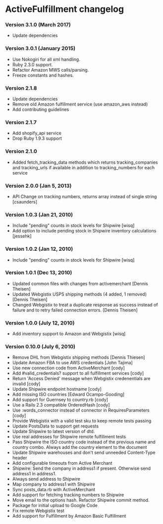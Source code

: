 # ActiveFulfillment changelog

### Version 3.1.0 (March 2017)
- Update dependencies

### Version 3.0.1 (January 2015)

- Use Nokogiri for all xml handling.
- Ruby 2.3.0 support.
- Refactor Amazon MWS calls/parsing.
- Freeze constants and hashes.

### Version 2.1.8
- Update dependencies
- Remove old Amazon fulfillment service (use amazon_aws instead)
- Add contributing guidelines

### Version 2.1.7

- Add shopify_api service
- Drop Ruby 1.9.3 support

### Version 2.1.0

- Added fetch_tracking_data methods which returns tracking_companies and tracking_urls if available in addition to tracking_numbers for each service

### Version 2.0.0 (Jan 5, 2013)

- API Change on tracking numbers, returns array instead of single string [csaunders]

### Version 1.0.3 (Jan 21, 2010)

- Include "pending" counts in stock levels for Shipwire [wisq]
- Add option to include pending stock in Shipwire inventory calculations [jessehk]

### Version 1.0.2 (Jan 12, 2010)

- Include "pending" counts in stock levels for Shipwire [wisq]

### Version 1.0.1 (Dec 13, 2010)

- Updated common files with changes from activemerchant [Dennis Theisen]
- Updated Webgistix USPS shipping methods (4 added, 1 removed) [Dennis Theisen]
- Changed Webgistix to treat a duplicate response as success instead of failure and to retry failed connection errors. [Dennis Theisen]

### Version 1.0.0 (July 12, 2010)

- Add inventory support to Amazon and Webgistix [wisq]

### Version 0.10.0 (July 6, 2010)

- Remove DHL from Webgistix shipping methods [Dennis Thiesen]
- Update Amazon FBA to use AWS credentials [John Tajima]
- Use new connection code from ActiveMerchant [cody]
- Add #valid_credentials? support to all fulfillment services [cody]
- Return 'Access Denied' message when Webgistix credenentials are invalid [cody]
- Update Shipwire endpoint hostname [cody]
- Add missing ISO countries [Edward Ocampo-Gooding]
- Add support for Guernsey to country.rb [cody]
- Use a Rails 2.3 compatible OrderedHash [cody]
- Use :words_connector instead of connector in RequiresParameters [cody]
- Provide Webgistix with a valid test sku to keep remote tests passing
- Update PostsData to support get requests
- Update Shipwire to latest version of dtd.
- Use real addresses for Shipwire remote fulfillment tests
- Pass Shipwire the ISO country code instead of the previous name and country combo. Always add the country element to the document
- Update Shipwire warehouses and don't send unneeded Content-Type header
- Add configurable timeouts from Active Merchant
- Shipwire: Send the company in address1 if present. Otherwise send address1 in address1.
- Always send address to Shipwire
- Map company to address1 with Shipwire
- Sync posts_data.rb with ActiveMerchant
- Add support for fetching tracking numbers to Shipwire
- Move email to the options hash. Refactor Shipwire commit method.
- Package for initial upload to Google Code
- Fix remote Webgistix test
- Add support for Fulfillment by Amazon Basic Fulfillment
